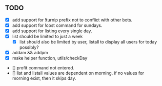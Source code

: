 ## TODO
- [x] add support for !turnip prefix not to conflict with other bots.
- [x] add support for !cost command for sundays.
- [x] add support for listing every single day.
- [x] list should be limited to just a week
  - [x] list should also be limited by user, listall to display all users for today possibly?
- [x] addam && addpm
- [x] make helper function, utils/checkDay
- [] profit command not entered.
- [] list and listall values are dependent on morning, if no values for morning exist, then it skips day.
